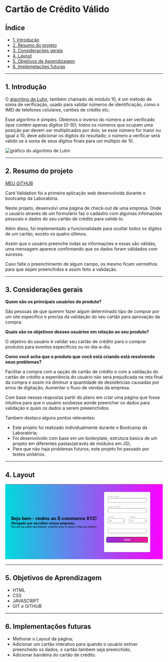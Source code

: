 
# Cartão de Crédito Válido

## Índice

* [1. Introdução](#1-Introdução)
* [2. Resumo do projeto](#2-resumo-do-projeto)
* [3. Considerações gerais](#3-considerações-gerais)
* [4. Layout](#4-layout)
* [5. Objetivos de Aprendizagem](#5-objetivos-de-aprendizagem)
* [6. Implemetações futuras](#6-implementações-futuras)

***

## 1. Introdução

O [algoritmo de Luhn](https://en.wikipedia.org/wiki/Luhn_algorithm), também chamado de módulo 10, é um método de soma de verificação, usado para validar números de identificação, como o IMEI de telefones celulares, cartões de crédito etc.

Esse algoritmo é simples. Obtemos o inverso do número a ser verificado (que contém apenas dígitos [0-9]); todos os números que ocupam uma posição par devem ser multiplicados por dois; se esse número for maior ou igual a 10, deve adicionar os dígitos do resultado; o número a verificar será válido se a soma de seus dígitos finais para um múltiplo de 10.

![gráfico do algoritmo de
Luhn](https://www.101computing.net/wp/wp-content/uploads/Luhn-Algorithm.png)

***

## 2. Resumo do projeto

[MEU GITHUB](https://keilaoliveira0112.github.io/SAP009-card-validation/)

Card Validation foi a primeira aplicação web desenvolvida durante o bootcamp da Laboratória.

Neste projeto, desenvolvi uma página de check-out de uma empresa. Onde o usuário através de um formulário faz o cadastro com algumas infomações pessoais e dados do seu cartão de crédito para validá-lo.

Além disso, foi implementado a funcionalidade para ocultar todos os dígitos de um cartão, exceto os quatro últimos.

Assim que o usuário preenche todas as informações e essas são válidas, uma mensagem aparece confirmando que os dados foram válidados com sucesso.

Caso falte o preenchimento de algum campo, os mesmo ficam vermelhos para que sejam preenchidos e assim feito a validação.

***

## 3. Considerações gerais

**Quem são os principais usuários do produto?**

São pessoas de que querem fazer algum determinado tipo de comprar por um site especifico e precisa da validação do seu cartão para aprovação da compra.


**Quais são os objetivos desses usuários em relação ao seu produto?**

O objetivo do usuário é validar seu cartão de crédito para o comprar produtos para eventos especificos ou no dia-a-dia.



**Como você acha que o produto que você está criando está resolvendo seus problemas?**

Facilitar a compra com a opção de cartão de crédito e com a validação do cartão de crédito a experiência do usuário não será prejudicada na reta final da compra e assim irá diminuir a quantidade de desistências causadas por erros de digitação;
Aumentar o fluxo de vendas da empresa.

Com base nessas respostas partir do plano em criar uma página que fosse intuitiva para que o usuário soubesse aonde preencher os dados para validação e quais os dados a serem preeenchidos.

Tambem destaco alguns pontos relevantes:

* Este projeto foi realizado individualmente durante o Bootcamp da Laboratória;
* Foi desenvolvido com base em um boilerplate, estrutura básica de um projeto em diferentes pastas(através de módulos em JS);
* Para que não haja problemas futuros, este projeto foi passado por testes unitários.

***


## 4. Layout

![Página Inicial](https://github.com/Keilaoliveira0112/SAP009-card-validation/blob/feac6981844a409b47cde99dc276328892b26661/imagens/paginainicial.png)

***

## 5. Objetivos de Aprendizagem

* HTML
* CSS
* JAVASCRIPT
* GIT e GITHUB


***

## 6.  Implementações futuras

* Melhorar o Layout da página;
* Adicionar um cartão interativo para quando o usuário estiver preenchedo os dados, o cartão tambem seja preenchido;
* Adicionar bandeira do cartão de crédito.




